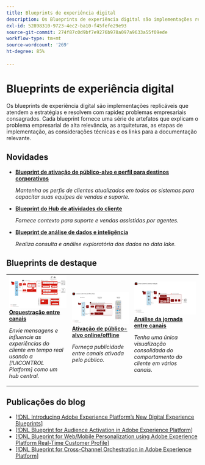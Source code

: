 ```yaml
---
title: Blueprints de experiência digital
description: Os Blueprints de experiência digital são implementações replicáveis que atendem a estratégias e resolvem problemas empresariais consagrados. Eles aceleram o tempo de retorno do investimento e fornecem um caminho mais rápido para o sucesso.
exl-id: 52898310-9723-4ec2-ba10-f45fefe29e93
source-git-commit: 274f87c0d9bf7e9276b978a097a9633a55f09ede
workflow-type: tm+mt
source-wordcount: '269'
ht-degree: 85%

---
```


# Blueprints de experiência digital

Os blueprints de experiência digital são implementações replicáveis que atendem a estratégias e resolvem com rapidez problemas empresariais consagrados. Cada blueprint fornece uma série de artefatos que explicam o problema empresarial de alta relevância, as arquiteturas, as etapas de implementação, as considerações técnicas e os links para a documentação relevante.

## Novidades

* **[Blueprint de ativação de público-alvo e perfil para destinos corporativos](/help/blueprints/audience-activation/enterprise-destinations.md)**

   *Mantenha os perfis de clientes atualizados em todos os sistemas para capacitar suas equipes de vendas e suporte&#x200B;.*
* **[Blueprint do Hub de atividades do cliente](/help/blueprints/audience-activation/customer-activity.md)**

   *Fornece contexto para suporte e vendas assistidas por agentes.*
* **[Blueprint de análise de dados e inteligência](/help/blueprints/data-insights/analysis.md)**

   *Realiza consulta e análise exploratória dos dados no data lake.*

## Blueprints de destaque

<table style="table-layout:fixed">
<tr>
  <td>
    <a href="https://experienceleague.adobe.com/docs/blueprints-learn/architecture/customer-journeys/journey-optimizer.html?lang=pt-BR"><img alt="imagem em miniatura do Blueprint de mensagens acionadas e da Experience Platform" src="customer-journeys/assets/ajo-architecture.svg" /></a>
    <div><a href="https://experienceleague.adobe.com/docs/blueprints-learn/architecture/customer-journeys/journey-optimizer.html"><strong>Orquestração entre canais</strong></a></div>
    <p><em>Envie mensagens e influencie as experiências do cliente em tempo real usando a [!UICONTROL Platform] como um hub central.</em></p>
  </td>
  <td>
    <a href="https://experienceleague.adobe.com/docs/blueprints-learn/architecture/audience-activation/known.html"><img alt="imagem em miniatura do esquema de ativação do cliente conhecido" src="audience-activation/assets/online_offline_activation.svg" /></a>
    <div><a href="https://experienceleague.adobe.com/docs/blueprints-learn/architecture/audience-activation/known.html"><strong>Ativação de público-alvo online/offline</strong></a></div>
    <p><em>Forneça publicidade entre canais ativada pelo público.</em></p>
  </td>
  <td>
    <a href="https://experienceleague.adobe.com/docs/analytics-platform/using/cja-usecases/cross-channel.html?lang=pt-BR"><img alt="imagem em miniatura do blueprint de consolidação de dados digitais comportamentais" src="customer-journey-analytics/assets/CJA.svg" /></a>
    <div><a href="https://experienceleague.adobe.com/docs/analytics-platform/using/cja-usecases/cross-channel.html?lang=en"><strong>Análise da jornada entre canais</strong></a></div>
    <p><em>Tenha uma única visualização consolidada do comportamento do cliente em vários canais.</em></p>
  </td>
</tr>
</table>

## Publicações do blog

* [[!DNL Introducing Adobe Experience Platform’s New Digital Experience Blueprints]](https://medium.com/adobetech/introducing-adobe-experience-platforms-new-digital-experience-blueprints-93a6b5f5da7c)
* [[!DNL Blueprint for Audience Activation in Adobe Experience Platform]](https://medium.com/adobetech/a-blueprint-for-audience-activation-in-adobe-experience-platform-b2b30fae90fd)
* [[!DNL Blueprint for Web/Mobile Personalization using Adobe Experience Platform Real-Time Customer Profile]](https://medium.com/adobetech/blueprint-for-web-personalization-using-adobe-experience-platform-real-time-customer-profile-fef2ce7a4b2f)
* [[!DNL Blueprint for Cross-Channel Orchestration in Adobe Experience Platform]](https://medium.com/adobetech/blueprint-for-multi-channel-orchestration-in-adobe-experience-platform-c68317e94184)
